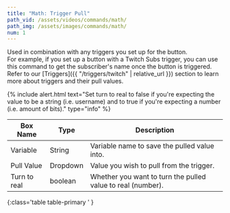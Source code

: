 ```yaml
---
title: "Math: Trigger Pull"
path_vid: /assets/videos/commands/math/
path_img: /assets/images/commands/math/
num: 1
---
```


Used in combination with any triggers you set up for the button.\
For example, if you set up a button with a Twitch Subs trigger, you can use this command to get the subscriber's name once the button is triggered.\
Refer to our [Triggers]({{ "/triggers/twitch" | relative_url }}) section to learn more about triggers and their pull values. 

{% include alert.html text="Set turn to real to false if you're expecting the value to be a string (i.e. username) and to true if you're expecting a number (i.e. amount of bits)." type="info" %}  

| Box Name | Type | Description | 
|-------|--------|--------|
| Variable | String | Variable name to save the pulled value into. |
|Pull Value|Dropdown| Value you wish to pull from the trigger.
|Turn to real|boolean| Whether you want to turn the pulled value to real (number).
{:class='table table-primary ' }













